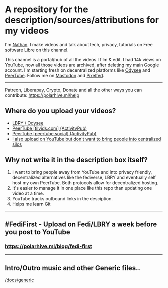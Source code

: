 # A repository for the description/sources/attributions for my videos
I'm [Nathan](https://polarhive.ml). I make videos and talk about tech, privacy, tutorials on Free software Libre on this channel.

This channel is a portal/hub of all the videos I film & edit. I had 14k views on YouTube, now all those videos are archived, after deleting my main Google account. I'm starting fresh on decentralized platforms like [Odysee](https://polarhive.ml/odysee) and [PeerTube](https://polarhive.ml/peertube). Follow me on [Mastodon](https://polarhive.ml/mastodon) and [Pixelfed](https://polarhive.ml/pixelfed).

---
Patreon, Liberapay, Crypto, Donate and all the other ways you can contribute: 
https://polarhive.ml/help

## Where do you upload your videos?
- [LBRY / Odysee](https://polarhive.ml/odysee) 
- [PeerTube [tilvids.com] (ActivityPub)](https://polarhive.ml/peertube)
- [PeerTube [peertube.social] (ActivityPub)](https://peertube.social/accounts/nathan/video-channels)
- [I also upload on YouTube but don't want to bring people into centralized silos](https://polarhive.ml/blog/fedi-first)

## Why not write it in the description box itself?
1. I want to bring people away from YouTube and into privacy friendly, decentralized alternatives like the fediverse, LBRY and eventually self host my own PeerTube. Both protocols allow for decentralized hosting.
2. It's easier to manage it in one place like this repo than updating one video at a time.
3. YouTube tracks outbound links in the desciption.
4. Helps me learn Git

---
## #FediFirst - Upload on Fedi/LBRY a week before you post to YouTube
### https://polarhive.ml/blog/fedi-first

---
## Intro/Outro music and other Generic files.. 
[/docs/generic](https://codeberg.org/polarhive/videos/src/branch/main/docs/generic/README.md)
